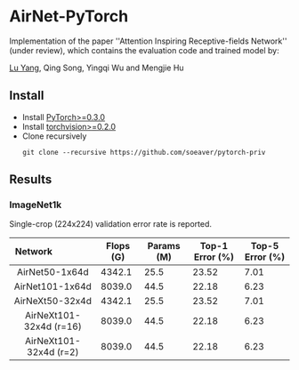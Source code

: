 # AirNet-PyTorch
Implementation of the paper ''Attention Inspiring Receptive-fields Network'' (under review), which contains the evaluation code and trained model by:

[Lu Yang](https://github.com/soeaver), Qing Song, Yingqi Wu and Mengjie Hu


## Install
* Install [PyTorch>=0.3.0](http://pytorch.org/)
* Install [torchvision>=0.2.0](http://pytorch.org/)
* Clone recursively
  ```
  git clone --recursive https://github.com/soeaver/pytorch-priv
  ```

## Results

### ImageNet1k
Single-crop (224x224) validation error rate is reported. 

| Network                 | Flops (G) | Params (M) | Top-1 Error (%) | Top-5 Error (%) |
| :---------------------: | --------- |----------- | --------------- | --------------- |
| AirNet50-1x64d          | 4342.1    | 25.5       | 23.52           | 7.01            |
| AirNet101-1x64d         | 8039.0    | 44.5       | 22.18           | 6.23            |
| AirNeXt50-32x4d         | 4342.1    | 25.5       | 23.52           | 7.01            |
| AirNeXt101-32x4d (r=16) | 8039.0    | 44.5       | 22.18           | 6.23            |
| AirNeXt101-32x4d (r=2)  | 8039.0    | 44.5       | 22.18           | 6.23            |
